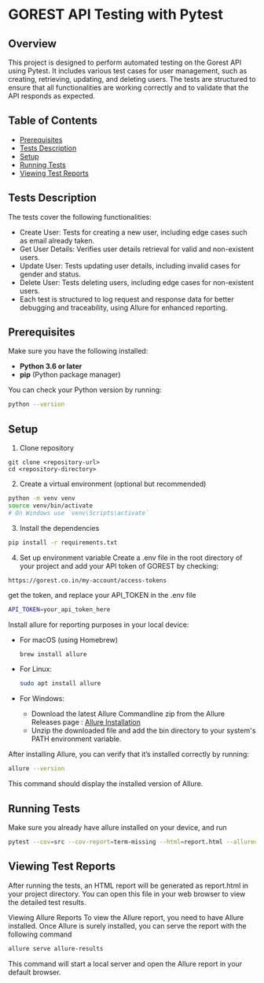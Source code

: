 
# GOREST API Testing with Pytest

## Overview

This project is designed to perform automated testing on the Gorest API using Pytest. It includes various test cases for user management, such as creating, retrieving, updating, and deleting users. The tests are structured to ensure that all functionalities are working correctly and to validate that the API responds as expected.

## Table of Contents

- [Prerequisites](#prerequisites)
- [Tests Description](#tests-description)
- [Setup](#setup)
- [Running Tests](#running-tests)
- [Viewing Test Reports](#viewing-test-reports)

## Tests Description
The tests cover the following functionalities:

- Create User: Tests for creating a new user, including edge cases such as email already taken.
- Get User Details: Verifies user details retrieval for valid and non-existent users.
- Update User: Tests updating user details, including invalid cases for gender and status.
- Delete User: Tests deleting users, including edge cases for non-existent users.
- Each test is structured to log request and response data for better debugging and traceability, using Allure for enhanced reporting.

## Prerequisites

Make sure you have the following installed:

- **Python 3.6 or later**
- **pip** (Python package manager)

You can check your Python version by running:

```bash
python --version
```
## Setup
1. Clone repository
```
git clone <repository-url>
cd <repository-directory>
```

2. Create a virtual environment (optional but recommended)
```bash
python -m venv venv
source venv/bin/activate
# On Windows use `venv\Scripts\activate`
```

3. Install the dependencies
```bash
pip install -r requirements.txt
```

4. Set up environment variable
Create a .env file in the root directory of your project and add your API token of GOREST by checking:
```
https://gorest.co.in/my-account/access-tokens
```
get the token, and replace your API_TOKEN in the .env file
```bash
API_TOKEN=your_api_token_here
```

Install allure for reporting purposes in your local device:

- For macOS (using Homebrew)
    ```bash
    brew install allure
    ```

- For Linux:
    ```bash
    sudo apt install allure
    ```

- For Windows:
  - Download the latest Allure Commandline zip from the Allure Releases page : [Allure Installation](https://github.com/allure-framework/allure2/releases)
  - Unzip the downloaded file and add the bin directory to your system's PATH environment variable.

After installing Allure, you can verify that it’s installed correctly by running:
```bash
allure --version
```
This command should display the installed version of Allure.

## Running Tests
Make sure you already have allure installed on your device, and run
```bash
pytest --cov=src --cov-report=term-missing --html=report.html --alluredir=allure-results -v src/test_api.py
```

## Viewing Test Reports
After running the tests, an HTML report will be generated as report.html in your project directory. You can open this file in your web browser to view the detailed test results.

Viewing Allure Reports
To view the Allure report, you need to have Allure installed. Once Allure is surely installed, you can serve the report with the following command
```bash
allure serve allure-results
```
This command will start a local server and open the Allure report in your default browser.